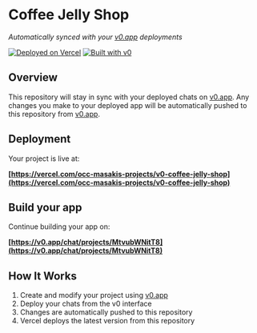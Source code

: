 # Coffee Jelly Shop

*Automatically synced with your [v0.app](https://v0.app) deployments*

[![Deployed on Vercel](https://img.shields.io/badge/Deployed%20on-Vercel-black?style=for-the-badge&logo=vercel)](https://vercel.com/occ-masakis-projects/v0-coffee-jelly-shop)
[![Built with v0](https://img.shields.io/badge/Built%20with-v0.app-black?style=for-the-badge)](https://v0.app/chat/projects/MtvubWNitT8)

## Overview

This repository will stay in sync with your deployed chats on [v0.app](https://v0.app).
Any changes you make to your deployed app will be automatically pushed to this repository from [v0.app](https://v0.app).

## Deployment

Your project is live at:

**[https://vercel.com/occ-masakis-projects/v0-coffee-jelly-shop](https://vercel.com/occ-masakis-projects/v0-coffee-jelly-shop)**

## Build your app

Continue building your app on:

**[https://v0.app/chat/projects/MtvubWNitT8](https://v0.app/chat/projects/MtvubWNitT8)**

## How It Works

1. Create and modify your project using [v0.app](https://v0.app)
2. Deploy your chats from the v0 interface
3. Changes are automatically pushed to this repository
4. Vercel deploys the latest version from this repository